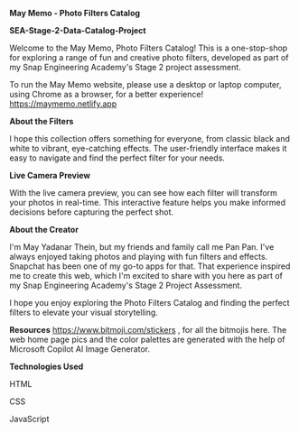 **May Memo - Photo Filters Catalog**

**SEA-Stage-2-Data-Catalog-Project**

Welcome to the May Memo, Photo Filters Catalog! This is a one-stop-shop for exploring a range of fun and creative photo filters, developed as part of my Snap Engineering Academy's Stage 2 project assessment.

To run the May Memo website, please use a desktop or laptop computer, using Chrome as a browser, for a better experience!
https://maymemo.netlify.app

**About the Filters**

I hope this collection offers something for everyone, from classic black and white to vibrant, eye-catching effects. The user-friendly interface makes it easy to navigate and find the perfect filter for your needs.

**Live Camera Preview**

With the live camera preview, you can see how each filter will transform your photos in real-time. This interactive feature helps you make informed decisions before capturing the perfect shot.

**About the Creator**

I'm May Yadanar Thein, but my friends and family call me Pan Pan. I've always enjoyed taking photos and playing with fun filters and effects.
Snapchat has been one of my go-to apps for that. That experience inspired me to create this web, which I'm excited to share with you here as part of my Snap Engineering Academy's Stage 2 Project Assessment.

I hope you enjoy exploring the Photo Filters Catalog and finding the perfect filters to elevate your visual storytelling.

**Resources**
https://www.bitmoji.com/stickers , for all the bitmojis here.
The web home page pics and the color palettes are generated with the help of Microsoft Copilot AI Image Generator.

**Technologies Used**

HTML

CSS

JavaScript


